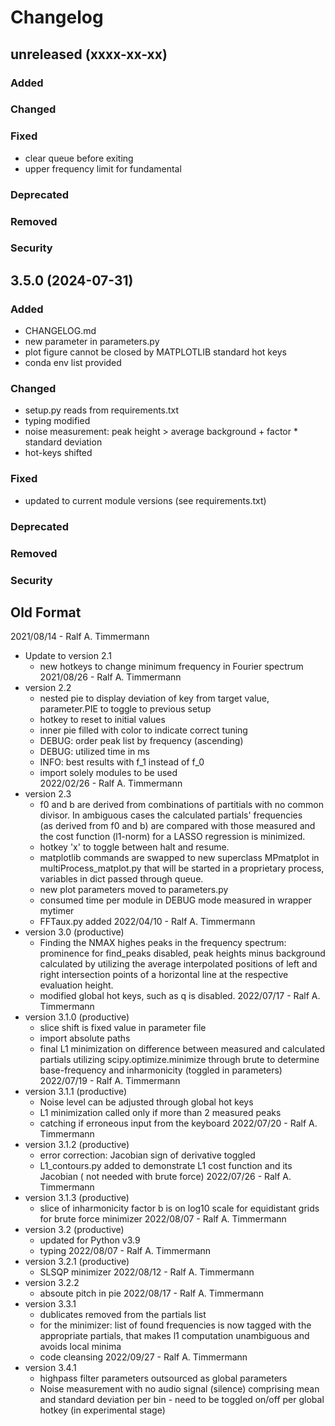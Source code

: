 # Changelog
## unreleased (xxxx-xx-xx)
### Added
### Changed
### Fixed
- clear queue before exiting
- upper frequency limit for fundamental
### Deprecated
### Removed
### Security

## 3.5.0 (2024-07-31)
### Added
- CHANGELOG.md 
- new parameter in parameters.py
- plot figure cannot be closed by MATPLOTLIB standard hot keys 
- conda env list provided
### Changed
- setup.py reads from requirements.txt
- typing modified
- noise measurement: peak height > average background + factor * standard deviation
- hot-keys shifted
### Fixed
- updated to current module versions (see requirements.txt)
### Deprecated
### Removed
### Security

## Old Format
2021/08/14 - Ralf A. Timmermann
- Update to version 2.1
    * new hotkeys to change minimum frequency in Fourier spectrum
2021/08/26 - Ralf A. Timmermann
- version 2.2
    * nested pie to display deviation of key from target value, parameter.PIE
    to toggle to previous setup
    * hotkey to reset to initial values
    * inner pie filled with color to indicate correct tuning
    * DEBUG: order peak list by frequency (ascending)
    * DEBUG: utilized time in ms
    * INFO: best results with f_1 instead of f_0
    * import solely modules to be used  
2022/02/26 - Ralf A. Timmermann
- version 2.3
    * f0 and b are derived from combinations of partitials with no common 
    divisor. In ambiguous cases the calculated partials' frequencies  
    (as derived from f0 and b) are compared with those measured and the cost 
    function (l1-norm) for a LASSO regression is minimized.
    * hotkey 'x' to toggle between halt and resume.
    * matplotlib commands are swapped to new superclass MPmatplot in 
    multiProcess_matplot.py that will be started in a proprietary process, 
    variables in dict passed through queue.
    * new plot parameters moved to parameters.py 
    * consumed time per module in DEBUG mode measured in wrapper mytimer
    * FFTaux.py added
2022/04/10 - Ralf A. Timmermann
- version 3.0 (productive)
    * Finding the NMAX highes peaks in the frequency spectrum: prominence 
    for find_peaks disabled, peak heights minus background calculated by 
    utilizing the average interpolated positions of left and right intersection 
    points of a horizontal line at the respective evaluation height.
    * modified global hot keys, such as q is disabled.
2022/07/17 - Ralf A. Timmermann
- version 3.1.0 (productive)
    * slice shift is fixed value in parameter file
    * import absolute paths
    * final L1 minimization on difference between measured and calculated 
    partials utilizing scipy.optimize.minimize through brute
    to determine base-frequency and inharmonicity (toggled in parameters)
2022/07/19 - Ralf A. Timmermann
- version 3.1.1 (productive)
    * Noise level can be adjusted through global hot keys
    * L1 minimization called only if more than 2 measured peaks
    * catching if erroneous input from the keyboard
2022/07/20 - Ralf A. Timmermann
- version 3.1.2 (productive)
    * error correction: Jacobian sign of derivative toggled
    * L1_contours.py added to demonstrate L1 cost function and its Jacobian (
    not needed with brute force) 
2022/07/26 - Ralf A. Timmermann
- version 3.1.3 (productive)
    * slice of inharmonicity factor b is on log10 scale for equidistant grids
    for brute force minimizer
2022/08/07 - Ralf A. Timmermann
- version 3.2 (productive)
    * updated for Python v3.9
    * typing
2022/08/07 - Ralf A. Timmermann
- version 3.2.1 (productive)
    * SLSQP minimizer
2022/08/12 - Ralf A. Timmermann
- version 3.2.2 
    * absoute pitch in pie
2022/08/17 - Ralf A. Timmermann
- version 3.3.1 
    * dublicates removed from the partials list
    * for the minimizer: list of found frequencies is now tagged with 
    the appropriate partials, that makes l1 computation unambiguous and avoids
    local minima
    * code cleansing
2022/09/27 - Ralf A. Timmermann
- version 3.4.1
    * highpass filter parameters outsourced as global parameters
    * Noise measurement with no audio signal (silence) comprising mean and 
    standard deviation per bin - need to be toggled on/off per global hotkey
    (in experimental stage) 
